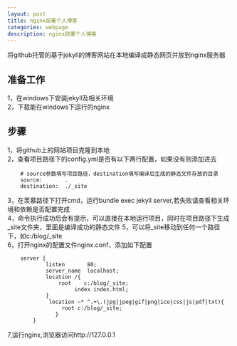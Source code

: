 ```yaml
---
layout: post
title: nginx部署个人博客
categories: webpage
description: nginx部署个人博客
---
```

将github托管的基于jekyll的博客网站在本地编译成静态网页并放到nginx服务器  

<!-- more -->

## 准备工作  
1，在windows下安装jekyll及相关环境  
2，下载能在windows下运行的nginx  
## 步骤  
1，将github上的网站项目克隆到本地  
2，查看项目路径下的config.yml是否有以下两行配置，如果没有则添加进去  
```
	# source参数填写项目路径，destination填写编译后生成的静态文件存放的目录
	source:       .
	destination:  ./_site
```  
3，在羡慕路径下打开cmd，运行bundle exec jekyll server,若失败请查看相关环境和依赖是否配置完成  
4，命令执行成功后会有提示，可以直接在本地运行项目，同时在项目路径下生成_site文件夹，里面是编译成功的静态文件
5，可以将_site移动到任何一个路径下，如c:/blog/_site  
6，打开nginx的配置文件nginx.conf，添加如下配置
```
	server {
			listen       80;
			server_name  localhost;
			location /{
				root    c:/blog/_site;
					 index index.html;
			}
			 location ~* ^.+\.(jpg|jpeg|gif|png|ico|css|js|pdf|txt){
				 root c:/blog/_site;
			   }
		}
```
7,运行nginx,浏览器访问http://127.0.0.1

